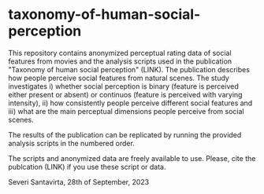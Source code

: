 # taxonomy-of-human-social-perception
This repository contains anonymized perceptual  rating data of social features from movies and the analysis scripts used in the publication "Taxonomy of human social perception" (LINK). The publication describes how people perceive social features from natural scenes. The study investigates i) whether social perception is binary (feature is perceived either present or absent) or continuos (feature is perceived with varying intensity), ii) how consistently people perceive different social features and iii) what are the main perceptual dimensions people perceive from social scenes.

The results of the publication can be replicated by running the provided analysis scripts in the numbered order.

The scripts and anonymized data are freely available to use. Please, cite the publcation (LINK) if you use these script or data.

Severi Santavirta, 28th of September, 2023

